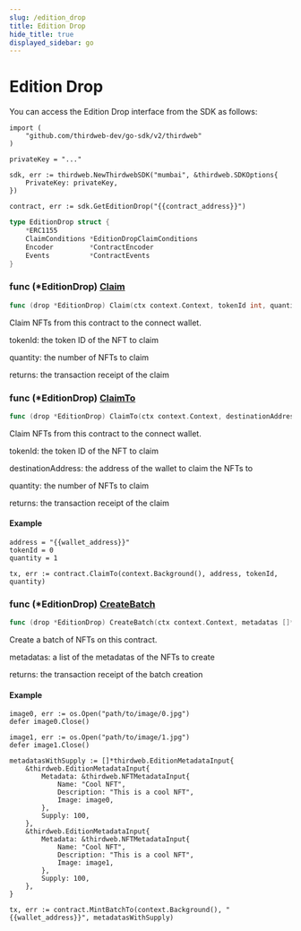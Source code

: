 ```yaml
---
slug: /edition_drop
title: Edition Drop
hide_title: true
displayed_sidebar: go
---
```


# Edition Drop

You can access the Edition Drop interface from the SDK as follows:

```
import (
	"github.com/thirdweb-dev/go-sdk/v2/thirdweb"
)

privateKey = "..."

sdk, err := thirdweb.NewThirdwebSDK("mumbai", &thirdweb.SDKOptions{
	PrivateKey: privateKey,
})

contract, err := sdk.GetEditionDrop("{{contract_address}}")
```

```go
type EditionDrop struct {
    *ERC1155
    ClaimConditions *EditionDropClaimConditions
    Encoder         *ContractEncoder
    Events          *ContractEvents
}
```

### func \(\*EditionDrop\) [Claim](https://github.com/thirdweb-dev/go-sdk/blob/main/thirdweb/edition_drop.go#L158)

```go
func (drop *EditionDrop) Claim(ctx context.Context, tokenId int, quantity int) (*types.Transaction, error)
```

Claim NFTs from this contract to the connect wallet\.

tokenId: the token ID of the NFT to claim

quantity: the number of NFTs to claim

returns: the transaction receipt of the claim

### func \(\*EditionDrop\) [ClaimTo](https://github.com/thirdweb-dev/go-sdk/blob/main/thirdweb/edition_drop.go#L180)

```go
func (drop *EditionDrop) ClaimTo(ctx context.Context, destinationAddress string, tokenId int, quantity int) (*types.Transaction, error)
```

Claim NFTs from this contract to the connect wallet\.

tokenId: the token ID of the NFT to claim

destinationAddress: the address of the wallet to claim the NFTs to

quantity: the number of NFTs to claim

returns: the transaction receipt of the claim

#### Example

```
address = "{{wallet_address}}"
tokenId = 0
quantity = 1

tx, err := contract.ClaimTo(context.Background(), address, tokenId, quantity)
```

### func \(\*EditionDrop\) [CreateBatch](https://github.com/thirdweb-dev/go-sdk/blob/main/thirdweb/edition_drop.go#L110)

```go
func (drop *EditionDrop) CreateBatch(ctx context.Context, metadatas []*NFTMetadataInput) (*types.Transaction, error)
```

Create a batch of NFTs on this contract\.

metadatas: a list of the metadatas of the NFTs to create

returns: the transaction receipt of the batch creation

#### Example

```
image0, err := os.Open("path/to/image/0.jpg")
defer image0.Close()

image1, err := os.Open("path/to/image/1.jpg")
defer image1.Close()

metadatasWithSupply := []*thirdweb.EditionMetadataInput{
	&thirdweb.EditionMetadataInput{
		Metadata: &thirdweb.NFTMetadataInput{
			Name: "Cool NFT",
			Description: "This is a cool NFT",
			Image: image0,
		},
		Supply: 100,
	},
	&thirdweb.EditionMetadataInput{
		Metadata: &thirdweb.NFTMetadataInput{
			Name: "Cool NFT",
			Description: "This is a cool NFT",
			Image: image1,
		},
		Supply: 100,
	},
}

tx, err := contract.MintBatchTo(context.Background(), "{{wallet_address}}", metadatasWithSupply)
```
